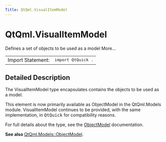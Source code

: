 ```yaml
---
Title: QtQml.VisualItemModel
---
```


# QtQml.VisualItemModel

<span class="subtitle"></span>
<!-- $$$VisualItemModel-brief -->
<p>Defines a set of objects to be used as a model More...</p>
<!-- @@@VisualItemModel -->
<table class="alignedsummary">
<tr><td class="memItemLeft rightAlign topAlign"> Import Statement:</td><td class="memItemRight bottomAlign"> </b><tt>import QtQuick .</tt></td></tr></table><ul>
</ul>
<!-- $$$VisualItemModel-description -->
<h2>Detailed Description</h2>
<p>The VisualItemModel type encapsulates contains the objects to be used as a model.</p>
<p>This element is now primarily available as ObjectModel in the QtQml.Models module. VisualItemModel continues to be provided, with the same implementation, in <tt>QtQuick</tt> for compatibility reasons.</p>
<p>For full details about the type, see the <a href="QtQml.ObjectModel.md">ObjectModel</a> documentation.</p>
<p><b>See also </b><a href="QtQml.ObjectModel.md">QtQml.Models::ObjectModel</a>.</p>
<!-- @@@VisualItemModel -->
